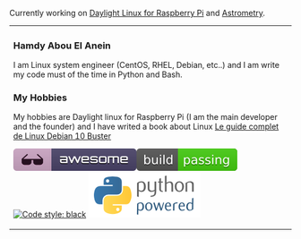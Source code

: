 Currently working on [Daylight Linux for Raspberry Pi](https://www.daylightlinux.ch) and [Astrometry](https://www.astrometry.ch).

<table><tr><td valign="top" width="33%">

### Hamdy Abou El Anein   
 
I am Linux system engineer (CentOS, RHEL, Debian, etc..) and I am write my code must of the time in Python and Bash.

### My Hobbies   


My hobbies are Daylight linux for Raspberry Pi (I am the main developer and the founder) and I have writed a book about Linux [Le guide complet de Linux Debian 10 Buster](https://www.eyrolles.com/Litterature/Livre/le-guide-complet-de-linux-debian-10-buster-9782754308274/)

![Awesome](https://github.com/hamdyaea/hamdyaea/blob/master/awesome.svg)![Build passing](https://github.com/hamdyaea/hamdyaea/blob/master/build.svg)[![Code style: black](https://img.shields.io/badge/code%20style-black-000000.svg)](https://github.com/psf/black) ![Python](https://github.com/hamdyaea/hamdyaea/blob/master/pythonpowered.png)  
